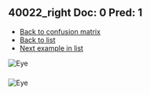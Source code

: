 ## 40022_right Doc: 0 Pred: 1
- [Back to confusion matrix](https://github.com/juliandewit/kaggle_retinopathy/blob/master/matrix.md)
- [Back to list](https://github.com/juliandewit/kaggle_retinopathy/blob/master/lists/01/list.md)
- [Next example in list](https://github.com/juliandewit/kaggle_retinopathy/blob/master/lists/01/40/40050_right.md)

![Eye](https://retinopaty.blob.core.windows.net/size1024/40022_right_0.jpeg)

### 

![Eye]()
